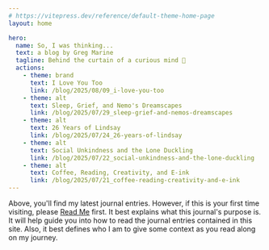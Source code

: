 ```yaml
---
# https://vitepress.dev/reference/default-theme-home-page
layout: home

hero:
  name: So, I was thinking...
  text: a blog by Greg Marine
  tagline: Behind the curtain of a curious mind 🤔
  actions:
    - theme: brand
      text: I Love You Too
      link: /blog/2025/08/09_i-love-you-too
    - theme: alt
      text: Sleep, Grief, and Nemo's Dreamscapes
      link: /blog/2025/07/29_sleep-grief-and-nemos-dreamscapes
    - theme: alt
      text: 26 Years of Lindsay
      link: /blog/2025/07/24_26-years-of-lindsay
    - theme: alt
      text: Social Unkindness and the Lone Duckling
      link: /blog/2025/07/22_social-unkindness-and-the-lone-duckling
    - theme: alt
      text: Coffee, Reading, Creativity, and E-ink
      link: /blog/2025/07/21_coffee-reading-creativity-and-e-ink
---
```


Above, you'll find my latest journal entries. However, if this is your first time visiting, please [Read Me](read-me) first. It best explains what this journal's purpose is. It will help guide you into how to read the journal entries contained in this site. Also, it best defines who I am to give some context as you read along on my journey.